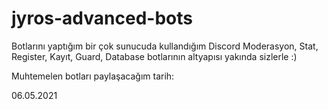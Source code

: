 # jyros-advanced-bots
Botlarını yaptığım bir çok sunucuda kullandığım Discord Moderasyon, Stat, Register, Kayıt, Guard, Database botlarının altyapısı yakında sizlerle :)


Muhtemelen botları paylaşacağım tarih:


06.05.2021
